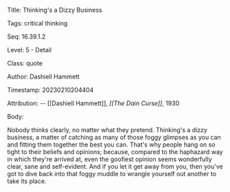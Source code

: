 Title:  Thinking's a Dizzy Business

Tags:   critical thinking

Seq:    16.39.1.2

Level:  5 - Detail

Class:  quote

Author: Dashiell Hammett

Timestamp: 20230210204404

Attribution: -- [[Dashiell Hammett]], *[[The Dain Curse]]*, 1930

Body:

Nobody thinks clearly, no matter what they pretend. Thinking's a dizzy business, a matter of catching as many of those foggy glimpses as you can and fitting them together the best you can. That's why people hang on so tight to their beliefs and opinions; because, compared to the haphazard way in which they're arrived at, even the goofiest opinion seems wonderfully clear, sane and self-evident. And if you let it get away from you, then you've got to dive back into that foggy muddle to wrangle yourself out another to take its place.

